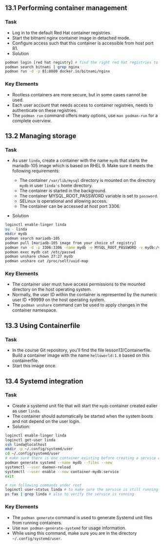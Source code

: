 ## 13.1 Performing container management
### Task
- Log in to the default Red Hat container registries.
- Start the bitnami nginx container image in detached mode.
- Configure access such that this container is accessible from host port 81.
- Solution
```bash
podman login [red hat registry] # find the right red hat registries to login
podman search bitnami | grep nginx
podman run -d -p 81:8080 docker.io/bitnami/nginx
```

### Key Elements
- Rootless containers are more secure, but in some cases cannot be used.
- Each user account that needs access to container registries, needs to authenticate on these registries.
- The `podman run` command offers many options, use `man podman-run` for a complete overview.

## 13.2 Managing storage
### Task
- As user `linda`, create a container with the name `mydb` that starts the mariadb-105 image which is based on RHEL 9. Make sure it meets the following requirements:
    - The container `/var/lib/mysql` directory is mounted on the directory `mydb` in user `linda's` home directory.
    - The container is started in the background.
    - The container MYSQL_ROOT_PASSWORD variable is set to `password`.
    - SELinux is operational and allowing access.
    - The container can be accessed at host port 3306.

- Solution
```bash
loginctl enable-linger linda
su - linda
mkdir mydb
podman search mariadb-105
podman pull [mariadb-105 image from your choice of registry]
podman run -d -p 3306:3306 -name mydb -e MYSQL_ROOT_PASSWORD -v mydb:/var/lib/mysql:Z registry/mariadb-105
podman exec mydb cat /etc/passwd
podman unshare chown 27:27 mydb
podman unshare cat /proc/self/uuid-map
```

### Key Elements
- The container user must have access permissions to the mounted directory on the host operating system.
- Normally, the user ID within the container is represented by the numeric user ID +99999 on the host operating system.
- The `podman unshare` command can be used to apply changes in the container namespace.

## 13.3 Using Containerfile
### Task

- In the course Git repository, you'll find the file lesson13/Containerfile. Build a container image with the name `helloworld:1.0` based on this containerfile.
- Start this image once.

## 13.4 Systemd integration
### Task
- Create a systemd unit file that will start the `mydb` container created ealier as user `linda`.
- The container should automatically be started when the system boots and not depend on the user login.
- Solution:

```bash
loginctl enable-linger linda
loginctl get-user linda
ssh linda@localhost
mkdir -p ~/.config/systemd/user
cd ~/.config/systemd/user 
# make sure there is one container existing before creating a service config file.
podman generate systemd --name mydb --files --new
systemctl --user daemon-reload
systemctl --user enable --now container-mydb.service
exit

# run following commands under root
loginctl user-status linda # to make sure the service is still running after linda logging out
ps fax | grep linda # also to verify the service is running
```

### Key Elements
- The `podman generate` command is used to generate Systemd unit files from running containers.
- Use `man podman-generate-systemd` for usage information.
- While using this command, make sure you are in the directory `~/.config/systemd/user`.